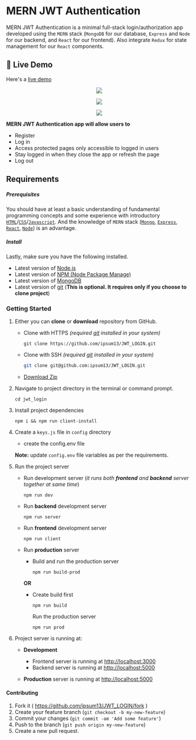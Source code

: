 # MERN JWT Authentication

MERN JWT Authentication is a minimal full-stack login/authorization app developed using the `MERN` stack (`MongoDB` for our database, `Express` and `Node` for our backend, and `React` for our frontend). Also integrate `Redux` for state management for our `React` components.

## :link: Live Demo

Here's a [live demo](https://mern-jwt-login.herokuapp.com/)

<p align="center"> 
  <kbd>
<img src="https://res.cloudinary.com/sam13/image/upload/v1614530452/signup_rf98dh.png"></img>
  </kbd>
</p>

<p align="center"> 
  <kbd>
<img src="https://res.cloudinary.com/sam13/image/upload/v1614530446/signin_bjhorp.png"></img>
  </kbd>
</p>

<p align="center"> 
  <kbd>
<img src="https://res.cloudinary.com/sam13/image/upload/v1614530459/screen_evc9bd.png"></img>
  </kbd>
</p>

**MERN JWT Authentication app will allow users to**

- Register
- Log in
- Access protected pages only accessible to logged in users
- Stay logged in when they close the app or refresh the page
- Log out



## Requirements

##### **Prerequisites**

You should have at least a basic understanding of fundamental programming concepts and some experience with introductory [`HTML`](https://developer.mozilla.org/en-US/docs/Web/HTML)/[`CSS`](https://developer.mozilla.org/en-US/docs/Learn/CSS)/[`Javascript`](https://developer.mozilla.org/en-US/docs/Web/JavaScript). And the knowledge of `MERN` stack  ([`Mongo`](https://university.mongodb.com/), [`Express`](https://expressjs.com/), [`React`](https://reactjs.org/), [`Node`](https://nodejs.dev/)) is an advantage.

##### **Install**

Lastly, make sure you have the following installed.

- Latest version of [Node.js](https://nodejs.org/en/)
- Latest version of [NPM (Node Package Manage)](https://www.npmjs.com/get-npm)
- Latest version of [MongoDB](https://docs.mongodb.com/manual/administration/install-community/)
- Latest version of [git](https://git-scm.com/) (**This is optional. It requires only if you choose to clone project**)



### Getting Started

1. Either you can **clone** or **download** repository from GitHub.

   - Clone with HTTPS *(required [git](https://git-scm.com/) installed in your system)*

     ```shell
     git clone https://github.com/ipsum13/JWT_LOGIN.git
     ```

   - Clone with SSH *(required [git](https://git-scm.com/) installed in your system)*

     ```sh
     git clone git@github.com:ipsum13/JWT_LOGIN.git
     ```

   - [Download Zip](https://github.com/ipsum13/JWT_LOGIN/archive/master.zip)

2. Navigate to project directory in the terminal or command prompt.

   ```shell
   cd jwt_login
   ```

3. Install project dependencies

   ```shell
   npm i && npm run client-install
   ```

4. Create a `keys.js` file in `config` directory

   - create the config.env file 

   **Note:** update `config.env` file variables as per the requirements.

5. Run the project server

   - Run development server (*it runs both **frontend** and **backend** server together at same time*)

     ```shell
     npm run dev
     ```

   - Run **backend** development server

     ```shell
     npm run server
     ```

   - Run **frontend** development server

     ```shell
     npm run client
     ```

   - Run **production** server

     - Build and run the production server

       ```shell
       npm run build-prod
       ```

     **OR**

     - Create build first

       ```shell
       npm run build
       ```

       Run the production server

       ```shell
       npm run prod
       ```   

6. Project server is running at:

   - **Development**
     - Frontend server is running at [http://localhost:3000](http://localhost:3000)
     - Backend server is running at [http://localhost:5000](http://localhost:5000)

   - **Production** server is running at [http://localhost:5000](http://localhost:5000)


#### Contributing

1. Fork it ( https://github.com/ipsum13/JWT_LOGIN/fork )
2. Create your feature branch (`git checkout -b my-new-feature`)
3. Commit your changes (`git commit -am 'Add some feature'`)
4. Push to the branch (`git push origin my-new-feature`)
5. Create a new pull request.